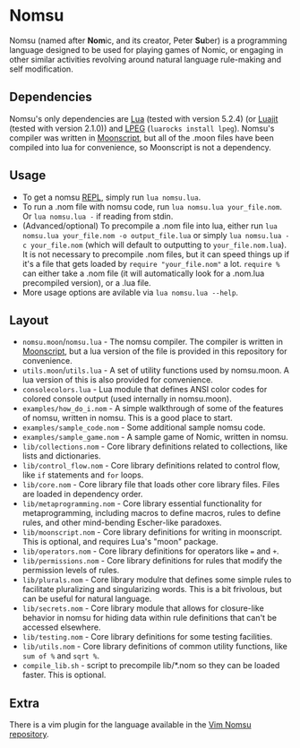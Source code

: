 # Nomsu

Nomsu (named after **Nom**ic, and its creator, Peter **Su**ber) is a programming language
designed to be used for playing games of Nomic, or engaging in other similar activities
revolving around natural language rule-making and self modification.

## Dependencies

Nomsu's only dependencies are [Lua](https://www.lua.org/) (tested with version 5.2.4) (or [Luajit](http://luajit.org/) (tested with version 2.1.0)) and [LPEG](http://www.inf.puc-rio.br/~roberto/lpeg/) (`luarocks install lpeg`). Nomsu's compiler was written in [Moonscript](http://moonscript.org/), but all of the .moon files have been compiled into lua for convenience, so Moonscript is not a dependency.

## Usage

* To get a nomsu [REPL](https://en.wikipedia.org/wiki/Read-eval-print_loop), simply run `lua nomsu.lua`.
* To run a .nom file with nomsu code, run `lua nomsu.lua your_file.nom`. Or `lua nomsu.lua -` if reading from stdin.
* (Advanced/optional) To precompile a .nom file into lua, either run `lua nomsu.lua your_file.nom -o output_file.lua` or simply `lua nomsu.lua -c your_file.nom` (which will default to outputting to `your_file.nom.lua`). It is not necessary to precompile .nom files, but it can speed things up if it's a file that gets loaded by `require "your_file.nom"` a lot. `require %` can either take a .nom file (it will automatically look for a .nom.lua precompiled version), or a .lua file.
* More usage options are avilable via `lua nomsu.lua --help`.

## Layout

* `nomsu.moon`/`nomsu.lua` - The nomsu compiler. The compiler is written in [Moonscript](http://moonscript.org/), but a lua version of the file is provided in this repository for convenience.
* `utils.moon`/`utils.lua` - A set of utility functions used by nomsu.moon. A lua version of this is also provided for convenience.
* `consolecolors.lua` - Lua module that defines ANSI color codes for colored console output (used internally in nomsu.moon).
* `examples/how_do_i.nom` - A simple walkthrough of some of the features of nomsu, written in nomsu. This is a good place to start.
* `examples/sample_code.nom` - Some additional sample nomsu code.
* `examples/sample_game.nom` - A sample game of Nomic, written in nomsu.
* `lib/collections.nom` - Core library definitions related to collections, like lists and dictionaries.
* `lib/control_flow.nom` - Core library definitions related to control flow, like `if` statements and `for` loops.
* `lib/core.nom` - Core library file that loads other core library files. Files are loaded in dependency order.
* `lib/metaprogramming.nom` - Core library essential functionality for metaprogramming, including macros to define macros, rules to define rules, and other mind-bending Escher-like paradoxes.
* `lib/moonscript.nom` - Core library definitions for writing in moonscript. This is optional, and requires Lua's "moon" package.
* `lib/operators.nom` - Core library definitions for operators like `=` and `+`.
* `lib/permissions.nom` - Core library definitions for rules that modify the permission levels of rules.
* `lib/plurals.nom` - Core library modulre that defines some simple rules to facilitate pluralizing and singularizing words. This is a bit frivolous, but can be useful for natural language.
* `lib/secrets.nom` - Core library module that allows for closure-like behavior in nomsu for hiding data within rule definitions that can't be accessed elsewhere.
* `lib/testing.nom` - Core library definitions for some testing facilities.
* `lib/utils.nom` - Core library definitions of common utility functions, like `sum of %` and `sqrt %`.
* `compile_lib.sh` - script to precompile lib/\*.nom so they can be loaded faster. This is optional.

## Extra

There is a vim plugin for the language available in the [Vim Nomsu repository](https://bitbucket.org/squidarms/vim-nomsu/src).
